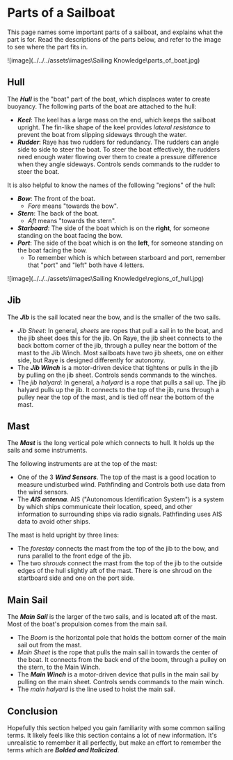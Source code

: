 # Parts of a Sailboat

This page names some important parts of a sailboat, and explains what the part is for.
Read the descriptions of the parts below, and refer to the image to see where the part fits in.

![image](../../../assets\images\Sailing Knowledge\parts_of_boat.jpg)

## Hull

The _**Hull**_ is the "boat" part of the boat, which displaces water to create buoyancy. The following parts of the boat
are attached to the hull:

- _**Keel**_: The keel has a large mass on the end, which keeps the sailboat upright. The fin-like shape of the
keel provides _lateral resistance_ to prevent the boat from slipping sideways through the water.
- _**Rudder**_: Raye has two rudders for redundancy. The rudders can angle side to side to steer the boat.
To steer the boat effectively, the rudders need enough water flowing over them to create a pressure difference when they
angle sideways. Controls sends commands to the rudder to steer the boat.

It is also helpful to know the names of the following "regions" of the hull:

- _**Bow**_: The front of the boat.
    - _Fore_ means "towards the bow".
- _**Stern**_: The back of the boat.
    - _Aft_ means "towards the stern".
- _**Starboard**_: The side of the boat which is on the **right**, for someone standing on the boat facing the bow.
- _**Port**_: The side of the boat which is on the **left**, for someone standing on the boat facing the bow.
    - To remember which is which between starboard and port, remember that "port" and "left" both have 4 letters.

![image](../../../assets\images\Sailing Knowledge\regions_of_hull.jpg)

## Jib

The _**Jib**_ is the sail located near the bow, and is the smaller of the two sails.

- _Jib Sheet_: In general, _sheets_ are ropes that pull a sail in to the boat, and the jib sheet does this for the jib.
On Raye, the jib sheet connects to the back bottom corner of the jib, through a pulley near the bottom of the mast to
the Jib Winch. Most sailboats have two jib sheets, one on either side, but Raye is designed differently for autonomy.
- The _**Jib Winch**_ is a motor-driven device that tightens or pulls in the jib by pulling on the jib sheet.
Controls sends commands to the winches.
- The _jib halyard_: In general, a _halyard_ is a rope that pulls a sail up. The jib halyard pulls up the jib.
It connects to the top of the jib, runs through a pulley near the top of the mast, and is tied off
near the bottom of the mast.

## Mast

The _**Mast**_ is the long vertical pole which connects to hull. It holds up the sails and some instruments.

The following instruments are at the top of the mast:

- One of the 3 _**Wind Sensors**_. The top of the mast is a good location to measure undisturbed wind.
Pathfinding and Controls both use data from the wind sensors.
- The _**AIS antenna**_. AIS ("Autonomous Identification System") is a system by which ships
communicate their location, speed, and other information to surrounding ships via radio signals.
Pathfinding uses AIS data to avoid other ships.

The mast is held upright by three lines:

- The _forestay_ connects the mast from the top of the jib to the bow, and runs parallel to the front edge of the jib.
- The two _shrouds_ connect the mast from the top of the jib to the outside edges of the hull slightly aft of the mast.
There is one shroud on the startboard side and one on the port side.

## Main Sail

The _**Main Sail**_ is the larger of the two sails, and is located aft of the mast.
Most of the boat's propulsion comes from the main sail.

- The _Boom_ is the horizontal pole that holds the bottom corner of the main sail out from the mast.
- _Main Sheet_ is the rope that pulls the main sail in towards the center of the boat. It connects from the back end of
the boom, through a pulley on the stern, to the Main Winch.
- The _**Main Winch**_ is a motor-driven device that pulls in the main sail by pulling on the main sheet.
Controls sends commands to the main winch.
- The _main halyard_ is the line used to hoist the main sail.

## Conclusion

Hopefully this section helped you gain familiarity with some common sailing terms.
It likely feels like this section contains a lot of new information. It's unrealistic to remember it all perfectly,
but make an effort to remember the terms which are _**Bolded and Italicized**_.
